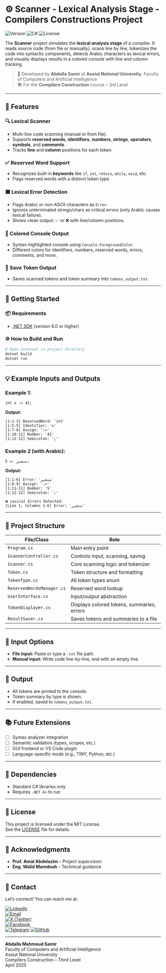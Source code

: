 
# ⚙️ Scanner - Lexical Analysis Stage - Compilers Constructions Project
![Version](https://img.shields.io/badge/version-2.0.0-blue.svg?style=for-the-badge&logo=github&logoColor=white)
![C#](https://img.shields.io/badge/Language-C%23-0078d4.svg?style=for-the-badge&logo=csharp&logoColor=white)
![License](https://img.shields.io/badge/License-MIT-yellow.svg?style=for-the-badge)

The **Scanner** project simulates the **lexical analysis stage** of a compiler. It reads source code (from file or manually), scans line by line, tokenizes the code into syntactic components, detects Arabic characters as lexical errors, and visually displays results in a colored console with line and column tracking.

> 🧠 Developed by **Abdalla Samir** at **Assiut National University**, Faculty of Computers and Artificial Intelligence  
> 📚 For the **Compilers Construction** course – 3rd Level

---

## 🚀 Features

### 🔍 Lexical Scanner
- Multi-line code scanning (manual or from file).
- Supports **reserved words**, **identifiers**, **numbers**, **strings**, **operators**, **symbols**, and **comments**.
- Tracks **line** and **column** positions for each token.

### ✅ Reserved Word Support
- Recognizes built-in **keywords** like `if`, `int`, `return`, `while`, `void`, etc.
- Flags reserved words with a distinct token type.

### 🟥 Lexical Error Detection
- Flags Arabic or non-ASCII characters as `Error`.
- Ignores unterminated strings/chars as critical errors (only Arabic causes lexical failure).
- Shows clean output: ✅ or ❌ with line/column positions.

### 🌈 Colored Console Output
- Syntax-highlighted console using `Console.ForegroundColor`.
- Different colors for identifiers, numbers, reserved words, errors, comments, and more.

### 💾 Save Token Output
- Saves scanned tokens and token summary into `tokens_output.txt`.

---

## 🚀 Getting Started

### 📦 Requirements
- [.NET SDK](https://dotnet.microsoft.com/en-us/download) (version 6.0 or higher)

### ⚙️ How to Build and Run
```bash
# Open terminal in project directory
dotnet build
dotnet run
```

---

## 💡 Example Inputs and Outputs

### Example 1:
```tiny
int x := 42;
```

**Output:**
```
[1:1-3] ReservedWord: 'int'
[1:5-5] Identifier: 'x'
[1:7-8] Assign: ':='
[1:10-11] Number: '42'
[1:12-12] Semicolon: ';'
```

### Example 2 (with Arabic):
```tiny
متغير := 5;
```

**Output:**
```
[1:1-6] Error: 'متغير'
[1:8-9] Assign: ':='
[1:11-11] Number: '5'
[1:12-12] Semicolon: ';'

❌ Lexical Errors Detected:
[Line 1, Columns 1-6] Error: 'متغير'
```

---

## 📂 Project Structure

| File/Class               | Role                                      |
|--------------------------|-------------------------------------------|
| `Program.cs`             | Main entry point                          |
| `ScannerController.cs`   | Controls input, scanning, saving          |
| `Scanner.cs`             | Core scanning logic and tokenizer         |
| `Token.cs`               | Token structure and formatting            |
| `TokenType.cs`           | All token types enum                      |
| `ReservedWordsManager.cs`| Reserved word lookup                      |
| `UserInterface.cs`       | Input/output abstraction                  |
| `TokenDisplayer.cs`      | Displays colored tokens, summaries, errors|
| `ResultSaver.cs`         | Saves tokens and summaries to a file      |

---

## 📌 Input Options

- **File input:** Paste or type a `.txt` file path.
- **Manual input:** Write code line-by-line, end with an empty line.

---

## 📁 Output

- All tokens are printed to the console.
- Token summary by type is shown.
- If enabled, saved to `tokens_output.txt`.

---

## 📚 Future Extensions

- [ ] Syntax analyzer integration  
- [ ] Semantic validation (types, scopes, etc.)  
- [ ] GUI frontend or VS Code plugin  
- [ ] Language-specific mode (e.g., TINY, Python, etc.)

---

## 🔗 Dependencies

- Standard C# libraries only
- Requires `.NET 6+` to run

---

## 🪪 License

This project is licensed under the MIT License.  
See the [LICENSE](LICENSE) file for details.

---

## 🙏 Acknowledgments

- **Prof. Amal Abdelazim** – Project supervision  
- **Eng. Walid Mamdouh** – Technical guidance

---

## 📧 Contact

Let’s connect! You can reach me at:
 
[![LinkedIn](https://img.shields.io/badge/LinkedIn-0077B5?style=for-the-badge&logo=linkedin&logoColor=white)](https://www.linkedin.com/in/abdalla-mahmoud-9264242b6/)  
[![Email](https://img.shields.io/badge/Email-D14836?style=for-the-badge&logo=gmail&logoColor=white)](mailto:samirovic707@gmail.com)  
[![X (Twitter)](https://img.shields.io/badge/X-black.svg?style=for-the-badge&logo=X&logoColor=white)](https://x.com/abdallasamir04)  
[![Facebook](https://img.shields.io/badge/Facebook-1877F2?style=for-the-badge&logo=facebook&logoColor=white)](https://www.facebook.com/abdallasamir04/)  
[![Telegram](https://img.shields.io/badge/Telegram-2CA5E0?style=for-the-badge&logo=telegram&logoColor=white)](https://t.me/abdallasamir04) 
[![GitHub](https://img.shields.io/badge/GitHub-%23121011.svg?style=for-the-badge&logo=github&logoColor=white)](https://github.com/abdallasamir04)  

---

**Abdalla Mahmoud Samir**  
Faculty of Computers and Artificial Intelligence  
Assiut National University  
Compilers Construction – Third Level  
April 2025  
